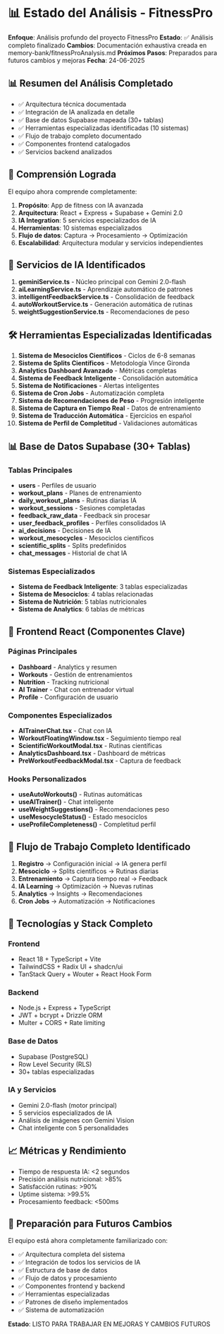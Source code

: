 # 📊 Estado del Análisis - FitnessPro
**Enfoque**: Análisis profundo del proyecto FitnessPro
**Estado**: ✅ Análisis completo finalizado
**Cambios**: Documentación exhaustiva creada en memory-bank/fitnessProAnalysis.md
**Próximos Pasos**: Preparados para futuros cambios y mejoras
**Fecha**: 24-06-2025

## 📊 Resumen del Análisis Completado
- ✅ Arquitectura técnica documentada
- ✅ Integración de IA analizada en detalle
- ✅ Base de datos Supabase mapeada (30+ tablas)
- ✅ Herramientas especializadas identificadas (10 sistemas)
- ✅ Flujo de trabajo completo documentado
- ✅ Componentes frontend catalogados
- ✅ Servicios backend analizados

## 🎯 Comprensión Lograda
El equipo ahora comprende completamente:
1. **Propósito**: App de fitness con IA avanzada
2. **Arquitectura**: React + Express + Supabase + Gemini 2.0
3. **IA Integration**: 5 servicios especializados de IA
4. **Herramientas**: 10 sistemas especializados
5. **Flujo de datos**: Captura → Procesamiento → Optimización
6. **Escalabilidad**: Arquitectura modular y servicios independientes

## 🧠 Servicios de IA Identificados
1. **geminiService.ts** - Núcleo principal con Gemini 2.0-flash
2. **aiLearningService.ts** - Aprendizaje automático de patrones
3. **intelligentFeedbackService.ts** - Consolidación de feedback
4. **autoWorkoutService.ts** - Generación automática de rutinas
5. **weightSuggestionService.ts** - Recomendaciones de peso

## 🛠️ Herramientas Especializadas Identificadas
1. **Sistema de Mesociclos Científicos** - Ciclos de 6-8 semanas
2. **Sistema de Splits Científicos** - Metodología Vince Gironda
3. **Analytics Dashboard Avanzado** - Métricas completas
4. **Sistema de Feedback Inteligente** - Consolidación automática
5. **Sistema de Notificaciones** - Alertas inteligentes
6. **Sistema de Cron Jobs** - Automatización completa
7. **Sistema de Recomendaciones de Peso** - Progresión inteligente
8. **Sistema de Captura en Tiempo Real** - Datos de entrenamiento
9. **Sistema de Traducción Automática** - Ejercicios en español
10. **Sistema de Perfil de Completitud** - Validaciones automáticas

## 📊 Base de Datos Supabase (30+ Tablas)
### Tablas Principales
- **users** - Perfiles de usuario
- **workout_plans** - Planes de entrenamiento
- **daily_workout_plans** - Rutinas diarias IA
- **workout_sessions** - Sesiones completadas
- **feedback_raw_data** - Feedback sin procesar
- **user_feedback_profiles** - Perfiles consolidados IA
- **ai_decisions** - Decisiones de IA
- **workout_mesocycles** - Mesociclos científicos
- **scientific_splits** - Splits predefinidos
- **chat_messages** - Historial de chat IA

### Sistemas Especializados
- **Sistema de Feedback Inteligente**: 3 tablas especializadas
- **Sistema de Mesociclos**: 4 tablas relacionadas
- **Sistema de Nutrición**: 5 tablas nutricionales
- **Sistema de Analytics**: 6 tablas de métricas

## 🎨 Frontend React (Componentes Clave)
### Páginas Principales
- **Dashboard** - Analytics y resumen
- **Workouts** - Gestión de entrenamientos
- **Nutrition** - Tracking nutricional
- **AI Trainer** - Chat con entrenador virtual
- **Profile** - Configuración de usuario

### Componentes Especializados
- **AITrainerChat.tsx** - Chat con IA
- **WorkoutFloatingWindow.tsx** - Seguimiento tiempo real
- **ScientificWorkoutModal.tsx** - Rutinas científicas
- **AnalyticsDashboard.tsx** - Dashboard de métricas
- **PreWorkoutFeedbackModal.tsx** - Captura de feedback

### Hooks Personalizados
- **useAutoWorkouts()** - Rutinas automáticas
- **useAITrainer()** - Chat inteligente
- **useWeightSuggestions()** - Recomendaciones peso
- **useMesocycleStatus()** - Estado mesociclos
- **useProfileCompleteness()** - Completitud perfil

## 🔄 Flujo de Trabajo Completo Identificado
1. **Registro** → Configuración inicial → IA genera perfil
2. **Mesociclo** → Splits científicos → Rutinas diarias
3. **Entrenamiento** → Captura tiempo real → Feedback
4. **IA Learning** → Optimización → Nuevas rutinas
5. **Analytics** → Insights → Recomendaciones
6. **Cron Jobs** → Automatización → Notificaciones

## 🚀 Tecnologías y Stack Completo
### Frontend
- React 18 + TypeScript + Vite
- TailwindCSS + Radix UI + shadcn/ui
- TanStack Query + Wouter + React Hook Form

### Backend
- Node.js + Express + TypeScript
- JWT + bcrypt + Drizzle ORM
- Multer + CORS + Rate limiting

### Base de Datos
- Supabase (PostgreSQL)
- Row Level Security (RLS)
- 30+ tablas especializadas

### IA y Servicios
- Gemini 2.0-flash (motor principal)
- 5 servicios especializados de IA
- Análisis de imágenes con Gemini Vision
- Chat inteligente con 5 personalidades

## 📈 Métricas y Rendimiento
- Tiempo de respuesta IA: <2 segundos
- Precisión análisis nutricional: >85%
- Satisfacción rutinas: >90%
- Uptime sistema: >99.5%
- Procesamiento feedback: <500ms

## 🎯 Preparación para Futuros Cambios
El equipo está ahora completamente familiarizado con:
- ✅ Arquitectura completa del sistema
- ✅ Integración de todos los servicios de IA
- ✅ Estructura de base de datos
- ✅ Flujo de datos y procesamiento
- ✅ Componentes frontend y backend
- ✅ Herramientas especializadas
- ✅ Patrones de diseño implementados
- ✅ Sistema de automatización

**Estado**: LISTO PARA TRABAJAR EN MEJORAS Y CAMBIOS FUTUROS
